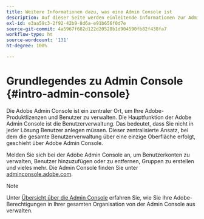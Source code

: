 ```yaml
---
title: Weitere Informationen dazu, was eine Admin Console ist
description: Auf dieser Seite werden einleitende Informationen zur Admin Console beschrieben.
exl-id: e3aa59c3-2f92-42b9-8d6a-e91b656f0d7e
source-git-commit: 4a5967f682d122d20528b1d904590fb82f438fa7
workflow-type: ht
source-wordcount: '131'
ht-degree: 100%

---
```


# Grundlegendes zu Admin Console {#intro-admin-console}

Die Adobe Admin Console ist ein zentraler Ort, um Ihre Adobe-Produktlizenzen und Benutzer zu verwalten. Die Hauptfunktion der Adobe Admin Console ist die Benutzerverwaltung. Das bedeutet, dass Sie nicht in jeder Lösung Benutzer anlegen müssen. Dieser zentralisierte Ansatz, bei dem die gesamte Benutzerverwaltung über eine einzige Oberfläche erfolgt, geschieht über Adobe Admin Console.

Melden Sie sich bei der Adobe Admin Console an, um Benutzerkonten zu verwalten, Benutzer hinzuzufügen oder zu entfernen, Gruppen zu erstellen und vieles mehr. Die Admin Console finden Sie unter [adminconsole.adobe.com](https://adminconsole.adobe.com).

>[!NOTE]
>Unter [Übersicht über die Admin Console](https://helpx.adobe.com/de/enterprise/using/admin-console.html) erfahren Sie, wie Sie Ihre Adobe-Berechtigungen in Ihrer gesamten Organisation von der Admin Console aus verwalten.
